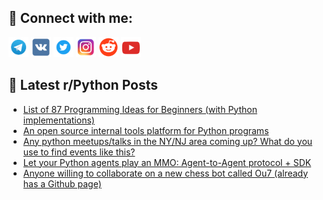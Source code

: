 ## 🔎 Connect with me:
[<img src="https://github.com/bullbesh/bullbesh/blob/main/images/Telegram.png" width="32" height="32" />](https://t.me/bullbesh)
[<img src="https://github.com/bullbesh/bullbesh/blob/main/images/VK.png" width="32" height="32" />](https://vk.com/bullbesh)
[<img src="https://github.com/bullbesh/bullbesh/blob/main/images/Twitter.png" width="32" height="32" />](https://twitter.com/bullbesh1)
[<img src="https://github.com/bullbesh/bullbesh/blob/main/images/Instagram.png" width="32" height="32" />](https://www.instagram.com/bullbesh)
[<img src="https://github.com/bullbesh/bullbesh/blob/main/images/Reddit.png" width="32" height="32" />](https://www.reddit.com/user/bullbesh)
[<img src="https://github.com/bullbesh/bullbesh/blob/main/images/YouTube.png" width="32" height="32" />](https://www.youtube.com/channel/UCtfjRs6uzgq5mfm8S06WTcg)

## 📕 Latest r/Python Posts
<!-- BLOG-POST-LIST:START -->
- [List of 87 Programming Ideas for Beginners &lpar;with Python implementations&rpar;](https://www.reddit.com/r/Python/comments/1nitzoz/list_of_87_programming_ideas_for_beginners_with/)
- [An open source internal tools platform for Python programs](https://www.reddit.com/r/Python/comments/1nirump/an_open_source_internal_tools_platform_for_python/)
- [Any python meetups/talks in the NY/NJ area coming up? What do you use to find events like this?](https://www.reddit.com/r/Python/comments/1nirju1/any_python_meetupstalks_in_the_nynj_area_coming/)
- [Let your Python agents play an MMO: Agent-to-Agent protocol + SDK](https://www.reddit.com/r/Python/comments/1niqudg/let_your_python_agents_play_an_mmo_agenttoagent/)
- [Anyone willing to collaborate on a new chess bot called Ou7 &lpar;already has a Github page&rpar;](https://www.reddit.com/r/Python/comments/1niqqg2/anyone_willing_to_collaborate_on_a_new_chess_bot/)
<!-- BLOG-POST-LIST:END -->
